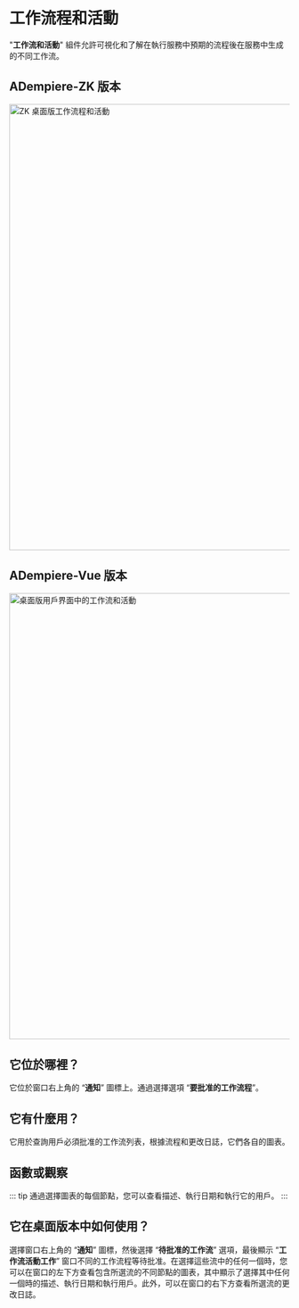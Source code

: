 # 工作流程和活動

"**工作流和活動**" 組件允許可視化和了解在執行服務中預期的流程後在服務中生成的不同工作流。

## ADempiere-ZK 版本

<img :src="$withBase('/images/components/workflows-and-activities/zk-desktop-version-workflows-and-activities.png')" alt="ZK 桌面版工作流程和活動" width="800px">

## ADempiere-Vue 版本

<img :src="$withBase('/images/components/workflows-and-activities/ui-version-workflows-and-activities.png')" alt="桌面版用戶界面中的工作流和活動" width="800px">

## 它位於哪裡？

它位於窗口右上角的 “**通知**” 圖標上。通過選擇選項 “**要批准的工作流程**”。

## 它有什麼用？

它用於查詢用戶必須批准的工作流列表，根據流程和更改日誌，它們各自的圖表。

## 函數或觀察

::: tip
通過選擇圖表的每個節點，您可以查看描述、執行日期和執行它的用戶。
:::

## 它在桌面版本中如何使用？

選擇窗口右上角的 “**通知**” 圖標，然後選擇 “**待批准的工作流**” 選項，最後顯示 “**工作流活動工作**” 窗口不同的工作流程等待批准。在選擇這些流中的任何一個時，您可以在窗口的左下方查看包含所選流的不同節點的圖表，其中顯示了選擇其中任何一個時的描述、執行日期和執行用戶。此外，可以在窗口的右下方查看所選流的更改日誌。

<img :src="$withBase('/images/components/workflows-and-activities/how-to-use-it-in-the-desktop-version.gif')" />
